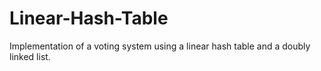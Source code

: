 # Linear-Hash-Table
Implementation of a voting system using a linear hash table and a doubly linked list.
